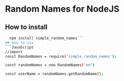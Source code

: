 # Random Names for NodeJS
## How to install
```bash
  npm install simple_random_names```
## How to use
```JavaScript
//import
const RandomNames = require('simple_random_names');

const randomNames = new RandomNames("en")

const userName = randomNames.getRandomName();
```
